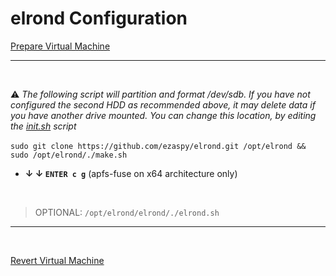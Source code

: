 # elrond Configuration

[Prepare Virtual Machine](https://github.com/ezaspy/elrond/blob/main/elrond/VIRTUALMACHINE.md)<br>

---
<br>

⚠️ _The following script will partition and format /dev/sdb. If you have not configured the second HDD as recommended above, it may delete data if you have another drive mounted. You can change this location, by editing the [init.sh](https://github.com/ezaspy/elrond/blob/main/elrond/tools/scripts/init.sh) script_<br><br>
`sudo git clone https://github.com/ezaspy/elrond.git /opt/elrond && sudo /opt/elrond/./make.sh`<br>
  - **&darr; &darr; `ENTER c g`** (apfs-fuse on x64 architecture only)
<br>

> OPTIONAL: `/opt/elrond/elrond/./elrond.sh`<br>

---
<br>

[Revert Virtual Machine](https://github.com/ezaspy/elrond/blob/main/elrond/VIRTUALMACHINE.md)